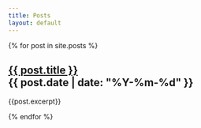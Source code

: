 ```yaml
---
title: Posts
layout: default
---
```


{% for post in site.posts %}
## [{{ post.title }}]({{post.url}}) <aside class="subtitle left">{{ post.date | date: "%Y-%m-%d" }}<aside>

{{post.excerpt}}

{% endfor %}